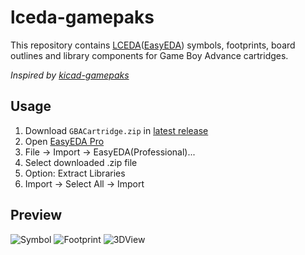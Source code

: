 # lceda-gamepaks
This repository contains [LCEDA](https://lceda.cn/)([EasyEDA](https://easyeda.com/)) symbols, footprints, board outlines and library components for Game Boy Advance cartridges.

*Inspired by [kicad-gamepaks](https://github.com/djedditt/kicad-gamepaks)*

## Usage

1. Download `GBACartridge.zip` in [latest release](https://github.com/laqieer/lceda-gamepaks/releases)
1. Open [EasyEDA Pro](https://pro.easyeda.com/editor)
1. File -> Import -> EasyEDA(Professional)...
1. Select downloaded .zip file
1. Option: Extract Libraries
1. Import -> Select All -> Import

## Preview

![Symbol](https://user-images.githubusercontent.com/8841957/187245096-4c97384a-d9f2-4a7e-b6d7-eea868b60aa2.png)
![Footprint](https://user-images.githubusercontent.com/8841957/187245220-6c4ccb4f-3059-450c-921d-871f183f485c.png)
![3DView](https://user-images.githubusercontent.com/8841957/187245714-58b995d1-c4b9-4153-b037-ec78ceb53058.png)
